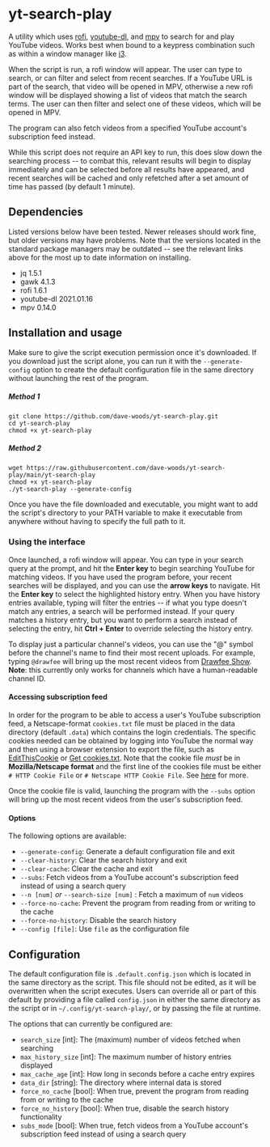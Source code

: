 # yt-search-play

A utility which uses [rofi](https://github.com/davatorium/rofi), [youtube-dl](https://github.com/ytdl-org/youtube-dl), and [mpv](https://github.com/mpv-player/mpv) to search for and play YouTube videos. Works best when bound to a keypress combination such as within a window manager like [i3](https://github.com/i3/i3).

When the script is run, a rofi window will appear. The user can type to search, or can filter and select from recent searches. If a YouTube URL is part of the search, that video will be opened in MPV, otherwise a new rofi window will be displayed showing a list of videos that match the search terms. The user can then filter and select one of these videos, which will be opened in MPV.

The program can also fetch videos from a specified YouTube account's subscription feed instead.

While this script does not require an API key to run, this does slow down the searching process -- to combat this, relevant results will begin to display immediately and can be selected before all results have appeared, and recent searches will be cached and only refetched after a set amount of time has passed (by default 1 minute).

## Dependencies

Listed versions below have been tested. Newer releases should work fine, but older versions may have problems. Note that the versions located in the standard package managers may be outdated -- see the relevant links above for the most up to date information on installing.

* jq 1.5.1
* gawk 4.1.3
* rofi 1.6.1
* youtube-dl 2021.01.16
* mpv 0.14.0

## Installation and usage

Make sure to give the script execution permission once it's downloaded. If you download just the script alone, you can run it with the `--generate-config` option to create the default configuration file in the same directory without launching the rest of the program.
##### Method 1
```
git clone https://github.com/dave-woods/yt-search-play.git
cd yt-search-play
chmod +x yt-search-play
```
##### Method 2
```
wget https://raw.githubusercontent.com/dave-woods/yt-search-play/main/yt-search-play
chmod +x yt-search-play
./yt-search-play --generate-config
```

Once you have the file downloaded and executable, you might want to add the script's directory to your PATH variable to make it executable from anywhere without having to specify the full path to it.

### Using the interface

Once launched, a rofi window will appear. You can type in your search query at the prompt, and hit the **Enter key** to begin searching YouTube for matching videos. If you have used the program before, your recent searches will be displayed, and you can use the **arrow keys** to navigate. Hit the **Enter key** to select the highlighted history entry. When you have history entries available, typing will filter the entries -- if what you type doesn't match any entries, a search will be performed instead. If your query matches a history entry, but you want to perform a search instead of selecting the entry, hit **Ctrl + Enter** to override selecting the history entry.

To display just a particular channel's videos, you can use the "@" symbol before the channel's name to find their most recent uploads. For example, typing `@drawfee` will bring up the most recent videos from [Drawfee Show](https://www.youtube.com/c/drawfee). **Note**: this currently only works for channels which have a human-readable channel ID.

#### Accessing subscription feed

In order for the program to be able to access a user's YouTube subscription feed, a Netscape-format `cookies.txt` file must be placed in the data directory (default `.data`) which contains the login credentials. The specific cookies needed can be obtained by logging into YouTube the normal way and then using a browser extension to export the file, such as [EditThisCookie](https://chrome.google.com/webstore/detail/editthiscookie/fngmhnnpilhplaeedifhccceomclgfbg) or [Get cookies.txt](https://chrome.google.com/webstore/detail/get-cookiestxt/bgaddhkoddajcdgocldbbfleckgcbcid). Note that the cookie file *must* be in **Mozilla/Netscape format** and the first line of the cookies file must be either `# HTTP Cookie File` or `# Netscape HTTP Cookie File`. See [here](https://github.com/ytdl-org/youtube-dl/#how-do-i-pass-cookies-to-youtube-dl) for more.

Once the cookie file is valid, launching the program with the `--subs` option will bring up the most recent videos from the user's subscription feed.

#### Options

The following options are available:
* `--generate-config`: Generate a default configuration file and exit
* `--clear-history`: Clear the search history and exit
* `--clear-cache`: Clear the cache and exit
* `--subs`: Fetch videos from a YouTube account's subscription feed instead of using a search query
* `--n [num]` *or* `--search-size [num]` : Fetch a maximum of `num` videos
* `--force-no-cache`: Prevent the program from reading from or writing to the cache
* `--force-no-history`: Disable the search history
* `--config [file]`: Use `file` as the configuration file

## Configuration

The default configuration file is `.default.config.json` which is located in the same directory as the script. This file should not be edited, as it will be overwritten when the script executes. Users can override all or part of this default by providing a file called `config.json` in either the same directory as the script or in `~/.config/yt-search-play/`, or by passing the file at runtime.

The options that can currently be configured are:
* `search_size` [int]: The (maximum) number of videos fetched when searching
* `max_history_size` [int]: The maximum number of history entries displayed
* `max_cache_age` [int]: How long in seconds before a cache entry expires
* `data_dir` [string]: The directory where internal data is stored
* `force_no_cache` [bool]: When true, prevent the program from reading from or writing to the cache
* `force_no_history` [bool]: When true, disable the search history functionality
* `subs_mode` [bool]: When true, fetch videos from a YouTube account's subscription feed instead of using a search query
